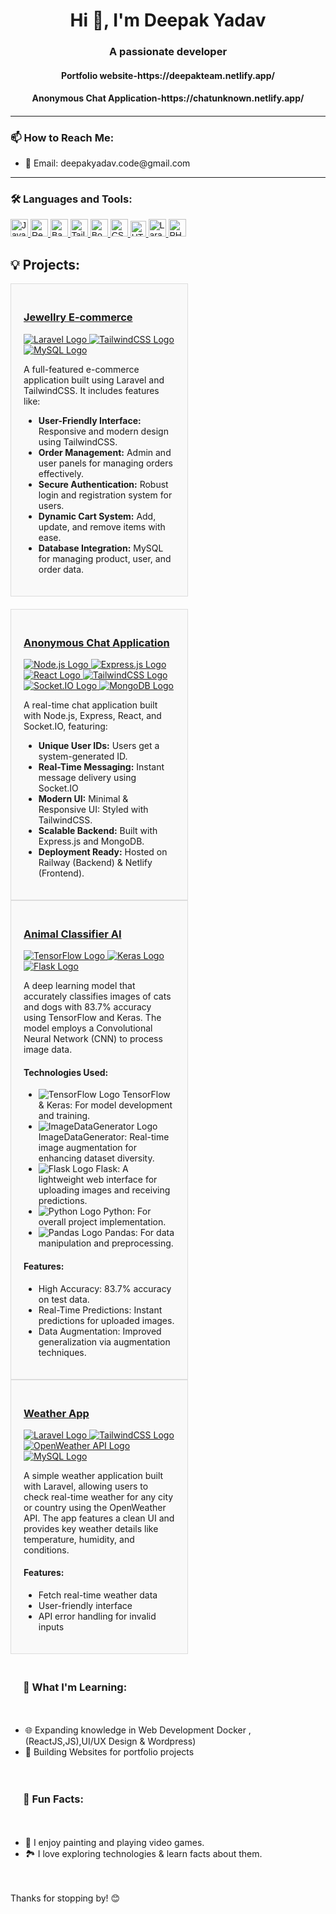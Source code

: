 <h1 align="center">Hi 👋, I'm Deepak Yadav</h1>
<h3 align="center">A passionate developer</h3>
<h4 align="center">Portfolio website-https://deepakteam.netlify.app/<h4>
<h4 align="center">Anonymous Chat Application-https://chatunknown.netlify.app/<h4>



---

<h3 align="left">📫 How to Reach Me:</h3>
<ul>
  <p>
 <!--  <li>
 <a href="https://linkedin.com/in/deepak-apk/" target="blank">
    <img src="https://img.shields.io/badge/-LinkedIn-blue?logo=linkedin&logoColor=white" alt="LinkedIn" style="width: auto; height: 20px; font-family: 'Poppins', sans-serif;"/>
  </a>
  <a href="https://www.instagram.com/your-instagram-handle/" target="blank">
    <img src="https://img.shields.io/badge/-Instagram-E4405F?logo=instagram&logoColor=white" alt="Instagram" style="width: auto; height: 20px; font-family: 'Poppins', sans-serif;" />
  </a>
 <a href="https://twitter.com/your-twitter-handle" target="blank">
    <img src="https://img.shields.io/badge/-Twitter-1DA1F2?logo=twitter&logoColor=white" alt="Twitter" style="width: auto; height: 20px; font-family: 'Poppins', sans-serif;" />
  </a>  
</li>-->
<li>
    📧 Email: deepakyadav.code@gmail.com
  </li>
</p>
  
</ul>

---

<h3 align="left">🛠️ Languages and Tools:</h3>
<p align="left">
<a href="https://developer.mozilla.org/en-US/docs/Web/JavaScript" target="blank">
  <img src="https://img.shields.io/badge/-JavaScript-F7DF1E?logo=javascript&logoColor=black" alt="JavaScript" style="width: auto; height: 28px; font-family: 'Poppins', sans-serif;" />
</a>
<a href="https://reactjs.org/" target="blank">
  <img src="https://img.shields.io/badge/-React-61DAFB?logo=react&logoColor=black" alt="React" style="width: auto; height: 28px; font-family: 'Poppins', sans-serif;" />
</a>
<a href="https://babeljs.io/" target="blank">
  <img src="https://img.shields.io/badge/-Babel-F9DC3E?logo=babel&logoColor=white" alt="Babel" style="width: auto; height: 28px; font-family: 'Poppins', sans-serif;" />
</a>
<a href="https://tailwindcss.com/" target="blank">
  <img src="https://img.shields.io/badge/-TailwindCSS-38B2AC?logo=tailwind-css&logoColor=white" alt="TailwindCSS" style="width: auto; height: 28px; font-family: 'Poppins', sans-serif;" />
</a>
<a href="https://getbootstrap.com" target="blank">
  <img src="https://img.shields.io/badge/-Bootstrap-563D7C?logo=bootstrap&logoColor=white" alt="Bootstrap" style="width: auto; height: 28px; font-family: 'Poppins', sans-serif;" />
</a>
<a href="https://www.w3schools.com/css/" target="blank">
  <img src="https://img.shields.io/badge/-CSS3-1572B6?logo=css3&logoColor=white" alt="CSS3" style="width: auto; height: 28px; font-family: 'Poppins', sans-serif;" />
</a>
<a href="https://www.w3.org/html/" target="blank">
  <img src="https://img.shields.io/badge/-HTML5-E34F26?logo=html5&logoColor=white" alt="HTML5" style="width: auto; height: 25px; font-family: 'Poppins', sans-serif;" />
</a>
<a href="https://laravel.com/" target="_blank">
  <img src="https://img.shields.io/badge/-Laravel-FE7A16?logo=laravel&logoColor=white" alt="Laravel" style="width: auto; height: 28px; font-family: 'Poppins', sans-serif;" />
</a>

<a href="https://www.php.net/" target="_blank">
  <img src="https://img.shields.io/badge/-PHP-777BB4?logo=php&logoColor=white" alt="PHP" style="width: auto; height: 28px; font-family: 'Poppins', sans-serif;" />
</a>

</p>











<h2>💡 Projects:</h2>



<!---------------------------------------------------------ECOMMERCE------------------------------------------------------>

<div style="display: flex; flex-wrap: wrap; gap: 20px;">
    <!-- Jewelry E-commerce Project -->
    <div style="border: 1px solid #ddd; padding: 20px; width: 48%; background-color: #f9f9f9;">
        <h3>
            <a href="https://github.com/Dee-apk/hostingphp" target="_blank">Jewellry E-commerce</a>
        </h3>
        <!-- Badges -->
        <div>
            <a href="https://github.com/deepak-apk/jewelry-ecommerce" target="_blank">
                <img src="https://img.shields.io/badge/Laravel-%23FF2D20.svg?style=for-the-badge&logo=laravel&logoColor=white" alt="Laravel Logo"/>
            </a>
            <a href="https://github.com/deepak-apk/jewelry-ecommerce" target="_blank">
                <img src="https://img.shields.io/badge/TailwindCSS-%234B5563.svg?style=for-the-badge&logo=tailwindcss&logoColor=white" alt="TailwindCSS Logo"/>
            </a>
            <a href="https://github.com/deepak-apk/jewelry-ecommerce" target="_blank">
                <img src="https://img.shields.io/badge/MySQL-%234479A1.svg?style=for-the-badge&logo=mysql&logoColor=white" alt="MySQL Logo"/>
            </a>
        </div>
        <p>A full-featured e-commerce application built using Laravel and TailwindCSS. It includes features like:</p>
        <ul>
            <li><strong>User-Friendly Interface:</strong> Responsive and modern design using TailwindCSS.</li>
            <li><strong>Order Management:</strong> Admin and user panels for managing orders effectively.</li>
            <li><strong>Secure Authentication:</strong> Robust login and registration system for users.</li>
            <li><strong>Dynamic Cart System:</strong> Add, update, and remove items with ease.</li>
            <li><strong>Database Integration:</strong> MySQL for managing product, user, and order data.</li>
        </ul>
    </div>
<div>    




  <!--------------------------------------- Chat Application Project ------------------------------------------------>
<div style="display: flex; flex-wrap: wrap; gap: 20px;">
    <div style="border: 1px solid #ddd; padding: 20px; width: 48%; background-color: #f9f9f9;">
        <h3>
            <a href="https://github.com/YOUR_GITHUB/chat-app" target="_blank">Anonymous Chat Application</a>
        </h3>
        <!-- Badges -->
        <div>
            <a href="https://github.com/YOUR_GITHUB/chat-app" target="_blank">
                <img src="https://img.shields.io/badge/Node.js-%23339933.svg?style=for-the-badge&logo=node.js&logoColor=white" alt="Node.js Logo"/>
            </a>
            <a href="https://github.com/YOUR_GITHUB/chat-app" target="_blank">
                <img src="https://img.shields.io/badge/Express.js-%23000000.svg?style=for-the-badge&logo=express&logoColor=white" alt="Express.js Logo"/>
            </a>
            <a href="https://github.com/YOUR_GITHUB/chat-app" target="_blank">
                <img src="https://img.shields.io/badge/React-%2361DAFB.svg?style=for-the-badge&logo=react&logoColor=black" alt="React Logo"/>
            </a>
            <a href="https://github.com/YOUR_GITHUB/chat-app" target="_blank">
                <img src="https://img.shields.io/badge/TailwindCSS-%234B5563.svg?style=for-the-badge&logo=tailwindcss&logoColor=white" alt="TailwindCSS Logo"/>
            </a>
            <a href="https://github.com/YOUR_GITHUB/chat-app" target="_blank">
                <img src="https://img.shields.io/badge/Socket.IO-%23010101.svg?style=for-the-badge&logo=socket.io&logoColor=white" alt="Socket.IO Logo"/>
            </a>
            <a href="https://github.com/YOUR_GITHUB/chat-app" target="_blank">
                <img src="https://img.shields.io/badge/MongoDB-%2347A248.svg?style=for-the-badge&logo=mongodb&logoColor=white" alt="MongoDB Logo"/>
            </a>
        </div>
        <p>A real-time chat application built with Node.js, Express, React, and Socket.IO, featuring:</p>
        <ul>
            <li><strong>Unique User IDs:</strong> Users get a system-generated ID.</li>
            <li><strong>Real-Time Messaging:</strong> Instant message delivery using Socket.IO</li>
            <li><strong>Modern UI:</strong> Minimal & Responsive UI: Styled with TailwindCSS.</li>
            <li><strong>Scalable Backend:</strong> Built with Express.js and MongoDB.</li>
            <li><strong>Deployment Ready:</strong> Hosted on Railway (Backend) & Netlify (Frontend).</li>
        </ul>
    </div>
</div>



<!-------------------------------------------------------animal claassifier------------------------------------------------>
<!-- Cat and Dog Classifier Project -->
<div style="border: 1px solid #ddd; padding: 20px; width: 48%; background-color: #f9f9f9;">
    <h3>
        <a href="https://github.com/Dee-apk/Animal-classifier-hosted" target="_blank">Animal Classifier AI</a>
    </h3>
    <!-- Badges -->
    <div>
        <a href="https://github.com/deepak-apk/project1" target="_blank">
            <img src="https://img.shields.io/badge/TensorFlow-%23FF6F00.svg?style=for-the-badge&logo=tensorflow&logoColor=white" alt="TensorFlow Logo"/>
        </a>
        <a href="https://github.com/deepak-apk/project1" target="_blank">
            <img src="https://img.shields.io/badge/Keras-%23D00000.svg?style=for-the-badge&logo=keras&logoColor=white" alt="Keras Logo"/>
        </a>
        <a href="https://github.com/deepak-apk/project1" target="_blank">
            <img src="https://img.shields.io/badge/Flask-%23000.svg?style=for-the-badge&logo=flask&logoColor=white" alt="Flask Logo"/>
        </a>
    </div>
    <p>A deep learning model that accurately classifies images of cats and dogs with 83.7% accuracy using TensorFlow and Keras. The model employs a Convolutional Neural Network (CNN) to process image data.</p>
    <h4><strong>Technologies Used:</strong></h4>
    <ul>
        <li><img src="https://img.shields.io/badge/TensorFlow-%23FF6F00.svg?style=for-the-badge&logo=tensorflow&logoColor=white" alt="TensorFlow Logo"/> TensorFlow & Keras: For model development and training.</li>
        <li><img src="https://img.shields.io/badge/ImageDataGenerator-%23FF9800.svg?style=for-the-badge" alt="ImageDataGenerator Logo"/> ImageDataGenerator: Real-time image augmentation for enhancing dataset diversity.</li>
        <li><img src="https://img.shields.io/badge/Flask-%23000.svg?style=for-the-badge&logo=flask&logoColor=white" alt="Flask Logo"/> Flask: A lightweight web interface for uploading images and receiving predictions.</li>
        <li><img src="https://img.shields.io/badge/Python-%233776AB.svg?style=for-the-badge&logo=python&logoColor=white" alt="Python Logo"/> Python: For overall project implementation.</li>
        <li><img src="https://img.shields.io/badge/Pandas-%23150458.svg?style=for-the-badge&logo=pandas&logoColor=white" alt="Pandas Logo"/> Pandas: For data manipulation and preprocessing.</li>
    </ul>
    <h4><strong>Features:</strong></h4>
    <ul>
        <li>High Accuracy: 83.7% accuracy on test data.</li>
        <li>Real-Time Predictions: Instant predictions for uploaded images.</li>
        <li>Data Augmentation: Improved generalization via augmentation techniques.</li>
    </ul>
</div>
<!----------------------------------------------------- Weather App Project ---------------------------------------------->
    <div style="border: 1px solid #ddd; padding: 20px; width: 48%; background-color: #f9f9f9;">
        <h3>
            <a href="https://github.com/Dee-apk/PHP-Laravel-app-weather-" target="_blank">Weather App</a>
        </h3>
        <!-- Badges -->
        <div>
            <a href="https://github.com/deepak-apk/weather-app" target="_blank">
                <img src="https://img.shields.io/badge/Laravel-%23FF2D20.svg?style=for-the-badge&logo=laravel&logoColor=white" alt="Laravel Logo"/>
            </a>
            <a href="https://github.com/deepak-apk/weather-app" target="_blank">
                <img src="https://img.shields.io/badge/TailwindCSS-%234B5563.svg?style=for-the-badge&logo=tailwindcss&logoColor=white" alt="TailwindCSS Logo"/>
            </a>
            <a href="https://github.com/deepak-apk/weather-app" target="_blank">
                <img src="https://img.shields.io/badge/OpenWeather-007BFF.svg?style=for-the-badge&logo=OpenWeather&logoColor=white" alt="OpenWeather API Logo"/>
            </a>
            <a href="https://github.com/deepak-apk/weather-app" target="_blank">
                <img src="https://img.shields.io/badge/MySQL-%234479A1.svg?style=for-the-badge&logo=mysql&logoColor=white" alt="MySQL Logo"/>
            </a>
        </div>
        <p>A simple weather application built with Laravel, allowing users to check real-time weather for any city or country using the OpenWeather API. The app features a clean UI and provides key weather details like temperature, humidity, and conditions.</p>
        <h4><strong>Features:</strong></h4>
        <ul>
            <li>Fetch real-time weather data</li>
            <li>User-friendly interface</li>
            <li>API error handling for invalid inputs</li>
        </ul>
    </div>
</div>
















---

<h3 align="left">🌱 What I'm Learning:</h3>
<ul>
  <li>🌐 Expanding knowledge in Web Development Docker ,(ReactJS,JS),UI/UX Design & Wordpress) </li>
  <li>🔧 Building Websites for portfolio projects </li>
</ul>



---

<h3 align="left">🚀 Fun Facts:</h3>
<ul>
  <li>🎨 I enjoy painting and playing video games.</li>
  <li>🏞️ I love exploring technologies & learn facts about them.</li>
</ul>

---

<p align="center">Thanks for stopping by! 😊</p>




